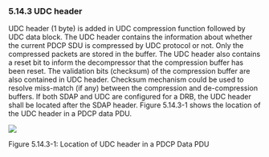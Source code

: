 ### 5.14.3 UDC header

UDC header (1 byte) is added in UDC compression function followed by UDC
data block. The UDC header contains the information about whether the
current PDCP SDU is compressed by UDC protocol or not. Only the
compressed packets are stored in the buffer. The UDC header also
contains a reset bit to inform the decompressor that the compression
buffer has been reset. The validation bits (checksum) of the compression
buffer are also contained in UDC header. Checksum mechanism could be
used to resolve miss-match (if any) between the compression and
de-compression buffers. If both SDAP and UDC are configured for a DRB,
the UDC header shall be located after the SDAP header. Figure 5.14.3-1
shows the location of the UDC header in a PDCP data PDU.

![](media/image9.emf)

Figure 5.14.3-1: Location of UDC header in a PDCP Data PDU